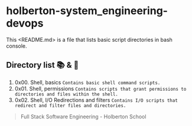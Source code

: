 # holberton-system_engineering-devops

This <README.md> is a file that lists basic script directories in bash console.  

## Directory list :books: & :page_facing_up:

1. 0x00. Shell, basics ```Contains basic shell command scripts.```
2. 0x01. Shell, permissions ```Contains scripts that grant permissions to directories and files within the shell.```
3. 0x02. Shell, I/O Redirections and filters ```Contains I/O scripts that redirect and filter files and directories.```

> Full Stack Software Engineering - Holberton School 